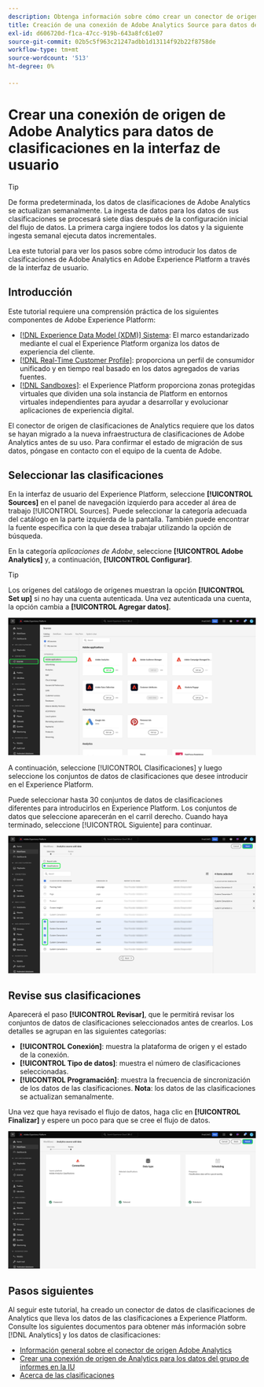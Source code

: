 ```yaml
---
description: Obtenga información sobre cómo crear un conector de origen de Adobe Analytics en la interfaz de usuario para introducir datos de clasificaciones en Adobe Experience Platform.
title: Creación de una conexión de Adobe Analytics Source para datos de clasificaciones en la IU
exl-id: d606720d-f1ca-47cc-919b-643a8fc61e07
source-git-commit: 02b5c5f963c21247adbb1d13114f92b22f8758de
workflow-type: tm+mt
source-wordcount: '513'
ht-degree: 0%

---
```


# Crear una conexión de origen de Adobe Analytics para datos de clasificaciones en la interfaz de usuario

>[!TIP]
>
>De forma predeterminada, los datos de clasificaciones de Adobe Analytics se actualizan semanalmente. La ingesta de datos para los datos de sus clasificaciones se procesará siete días después de la configuración inicial del flujo de datos. La primera carga ingiere todos los datos y la siguiente ingesta semanal ejecuta datos incrementales.

Lea este tutorial para ver los pasos sobre cómo introducir los datos de clasificaciones de Adobe Analytics en Adobe Experience Platform a través de la interfaz de usuario.

## Introducción 

Este tutorial requiere una comprensión práctica de los siguientes componentes de Adobe Experience Platform:

* [[!DNL Experience Data Model (XDM)] Sistema](../../../../../xdm/home.md): El marco estandarizado mediante el cual el Experience Platform organiza los datos de experiencia del cliente.
* [[!DNL Real-Time Customer Profile]](../../../../../profile/home.md): proporciona un perfil de consumidor unificado y en tiempo real basado en los datos agregados de varias fuentes.
* [[!DNL Sandboxes]](../../../../../sandboxes/home.md): el Experience Platform proporciona zonas protegidas virtuales que dividen una sola instancia de Platform en entornos virtuales independientes para ayudar a desarrollar y evolucionar aplicaciones de experiencia digital.

El conector de origen de clasificaciones de Analytics requiere que los datos se hayan migrado a la nueva infraestructura de clasificaciones de Adobe Analytics antes de su uso. Para confirmar el estado de migración de sus datos, póngase en contacto con el equipo de la cuenta de Adobe.

## Seleccionar las clasificaciones

En la interfaz de usuario del Experience Platform, seleccione **[!UICONTROL Sources]** en el panel de navegación izquierdo para acceder al área de trabajo [!UICONTROL Sources]. Puede seleccionar la categoría adecuada del catálogo en la parte izquierda de la pantalla. También puede encontrar la fuente específica con la que desea trabajar utilizando la opción de búsqueda.

En la categoría *aplicaciones de Adobe*, seleccione **[!UICONTROL Adobe Analytics]** y, a continuación, **[!UICONTROL Configurar]**.

>[!TIP]
>
>Los orígenes del catálogo de orígenes muestran la opción **[!UICONTROL Set up]** si no hay una cuenta autenticada. Una vez autenticada una cuenta, la opción cambia a **[!UICONTROL Agregar datos]**.

![El catálogo de orígenes en la interfaz de usuario del Experience Platform con el origen de Adobe Analytics seleccionado.](../../../../images/tutorials/create/classifications/catalog.png)

A continuación, seleccione [!UICONTROL Clasificaciones] y luego seleccione los conjuntos de datos de clasificaciones que desee introducir en el Experience Platform.

Puede seleccionar hasta 30 conjuntos de datos de clasificaciones diferentes para introducirlos en Experience Platform. Los conjuntos de datos que seleccione aparecerán en el carril derecho. Cuando haya terminado, seleccione [!UICONTROL Siguiente] para continuar.

![La página de clasificaciones con varios conjuntos de datos de clasificaciones seleccionados.](../../../../images/tutorials/create/classifications/select.png)

## Revise sus clasificaciones

Aparecerá el paso **[!UICONTROL Revisar]**, que le permitirá revisar los conjuntos de datos de clasificaciones seleccionados antes de crearlos. Los detalles se agrupan en las siguientes categorías:

* **[!UICONTROL Conexión]**: muestra la plataforma de origen y el estado de la conexión.
* **[!UICONTROL Tipo de datos]**: muestra el número de clasificaciones seleccionadas.
* **[!UICONTROL Programación]**: muestra la frecuencia de sincronización de los datos de las clasificaciones. **Nota**: los datos de las clasificaciones se actualizan semanalmente.

Una vez que haya revisado el flujo de datos, haga clic en **[!UICONTROL Finalizar]** y espere un poco para que se cree el flujo de datos.

![Página de revisión de datos de clasificaciones de Adobe Analytics.](../../../../images/tutorials/create/classifications/review.png)

## Pasos siguientes

Al seguir este tutorial, ha creado un conector de datos de clasificaciones de Analytics que lleva los datos de las clasificaciones a Experience Platform. Consulte los siguientes documentos para obtener más información sobre [!DNL Analytics] y los datos de clasificaciones:

* [Información general sobre el conector de origen Adobe Analytics](../../../../connectors/adobe-applications/analytics.md)
* [Crear una conexión de origen de Analytics para los datos del grupo de informes en la IU](./analytics.md)
* [Acerca de las clasificaciones](https://experienceleague.adobe.com/docs/analytics/components/classifications/c-classifications.html)
